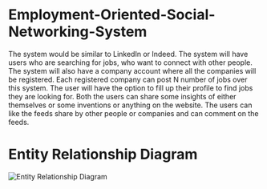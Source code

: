 # Employment-Oriented-Social-Networking-System
The system would be similar to LinkedIn or Indeed. The system will have users who are searching for jobs, who want to connect with other people. The system will also have a company account where all the companies will be registered. Each registered company can post N number of jobs over this system. The user will have the option to fill up their profile to find jobs they are looking for. Both the users can share some insights of either themselves or some inventions or anything on the website. The users can like the feeds share by other people or companies and can comment on the feeds. 
# Entity Relationship Diagram

![Entity Relationship Diagram](https://cloud.githubusercontent.com/assets/14010083/23098129/11cc95b0-f60c-11e6-9d11-865d8cc01383.jpeg)
